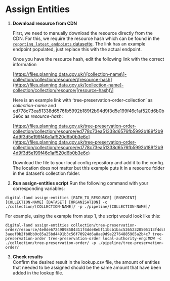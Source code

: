 # Assign Entities

1. **Download resource from CDN**

   First, we need to manually download the resource directly from the CDN. For this, we require the resource hash which can be found in the [`reporting_latest_endpoints` datasette](https://datasette.planning.data.gov.uk/digital-land/reporting_latest_endpoints?_sort=rowid&endpoint__exact=a16e45dbefe2d67a6d27c086768b6c3610d4e057bb19627da0cbdb13e3f0d2cd). The link has an example endpoint populated, just replace this with the actual endpoint.

   Once you have the resource hash, edit the following link with the correct information

   [https://files.planning.data.gov.uk/\[collection-name\]-collection/collection/resource/\[resource-hash](https://files.planning.data.gov.uk/[collection-name]-collection/collection/resource/[resource-hash)\]

   Here is an example link with ‘tree-preservation-order-collection’ as _collection-name_ and ed778c73ea51338d6576fb5992b189f2b94d9f3d5e199f46c1af520d6b0b3e6c as _resource-hash_:

   [https://files.planning.data.gov.uk/tree-preservation-order-collection/collection/resource/ed778c73ea51338d6576fb5992b189f2b94d9f3d5e199f46c1af520d6b0b3e6c](https://files.planning.data.gov.uk/tree-preservation-order-collection/collection/resource/ed778c73ea51338d6576fb5992b189f2b94d9f3d5e199f46c1af520d6b0b3e6c)

   Download the file to your local config repository and add it to the config. The location does not matter but this example puts it in a resource folder in the dataset’s collection folder.

2. **Run assign-entities script**
   Run the following command with your corresponding variables:

```
digital-land assign-entities [PATH_TO_RESOURCE] [ENDPOINT] [COLLECTION-NAME] [DATASET] [ORGANISATION] -c ./collection/[COLLECTION-NAME]/ -p ./pipeline/[COLLECTION-NAME]/
```

For example, using the example from step 1, the script would look like this:

```
digital-land assign-entities collection/tree-preservation-order/resource/4e0de67249898504311f4dde8ebf11bcb1bac52652320505113f4dc85635ea3e  3aeef0b2fb0bb0c85a25bd4491b3c56f70924d6a8ae9d9e22764885965a2b4c7 tree-preservation-order tree-preservation-order local-authority-eng:MDW -c ./collection/tree-preservation-order/ -p ./pipeline/tree-preservation-order/
```

3. **Check results**  
   Confirm the desired result in the lookup.csv file, the amount of entities that needed to be assigned should be the same amount that have been added in the lookup file.